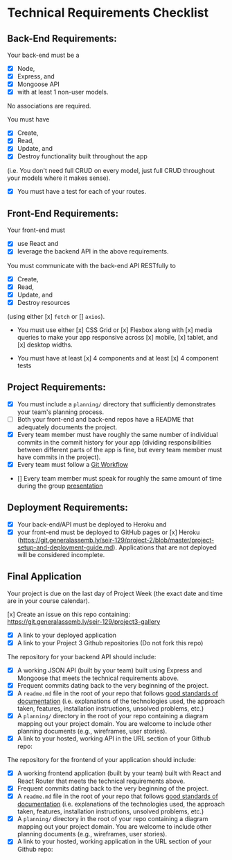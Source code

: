 # Technical Requirements Checklist

## Back-End Requirements:

Your back-end must be a

- [x] Node,
- [x] Express, and
- [x] Mongoose API
- [x] with at least 1 non-user models.

No associations are required.

You must have

- [x] Create,
- [x] Read,
- [x] Update, and
- [x] Destroy functionality built throughout the app

(i.e. You don't need full CRUD on every model, just full CRUD throughout your models where it makes sense).

- [x] You must have a test for each of your routes.

## Front-End Requirements:

Your front-end must

- [x] use React and
- [x] leverage the backend API in the above requirements.

You must communicate with the back-end API RESTfully to

- [x] Create,
- [x] Read,
- [x] Update, and
- [x] Destroy resources

(using either [x] `fetch` or [] `axios`).

- You must use either [x] CSS Grid or [x] Flexbox along with [x] media queries to make your app responsive
  across [x] mobile, [x] tablet, and [x] desktop widths.

- You must have at least [x] 4 components and at least [x] 4 component tests

## Project Requirements:

- [x] You must include a `planning/` directory that sufficiently demonstrates your
      team's planning process.
- [ ] Both your front-end and back-end repos have a README that adequately documents the project.
- [x] Every team member must have roughly the same number of individual commits in
      the commit history for your app (dividing responsibilities between different
      parts of the app is fine, but every team member must have commits in the
      project).
- [x] Every team must follow a
      [Git Workflow](https://git.generalassemb.ly/seir-129/git-teams)
- [] Every team member must speak for roughly the same amount of time during the
  group [presentation](./presentations.md)

## Deployment Requirements:

- [x] Your back-end/API must be deployed to Heroku and
- [x] your front-end must be deployed to
      GitHub pages or [x] Heroku (https://git.generalassemb.ly/seir-129/project-2/blob/master/project-setup-and-deployment-guide.md).
      Applications that are not deployed will be considered incomplete.

## Final Application

Your project is due on the last day of Project Week (the exact date and time are in your
course calendar).

[x] Create an issue on this repo containing:
https://git.generalassemb.ly/seir-129/project3-gallery

- [x] A link to your deployed application
- [x] A link to your Project 3 Github repositories (Do not fork this repo)

The repository for your backend API should include:

- [x] A working JSON API (built by your team) built using Express and Mongoose that
      meets the technical requirements above.
- [x] Frequent commits dating back to the very beginning of the project.
- [x] A `readme.md` file in the root of your repo that follows
      [good standards of documentation](https://git.generalassemb.ly/ga-wdi-lessons/documentation-markdown)
      (i.e. explanations of the technologies used, the approach taken, features,
      installation instructions, unsolved problems, etc.)
- [x] A `planning/` directory in the root of your repo containing a diagram mapping
      out your project domain. You are welcome to include other planning documents
      (e.g., wireframes, user stories).
- [x] A link to your hosted, working API in the URL section of your Github repo:

The repository for the frontend of your application should include:

- [x] A working frontend application (built by your team) built with React and React
      Router that meets the technical requirements above.
- [x] Frequent commits dating back to the very beginning of the project.
- [x] A `readme.md` file in the root of your repo that follows
      [good standards of documentation](https://git.generalassemb.ly/ga-wdi-lessons/documentation-markdown)
      (i.e. explanations of the technologies used, the approach taken, features,
      installation instructions, unsolved problems, etc.)
- [x] A `planning/` directory in the root of your repo containing a diagram mapping
      out your project domain. You are welcome to include other planning documents
      (e.g., wireframes, user stories).
- [x] A link to your hosted, working application in the URL section of your Github
      repo:
